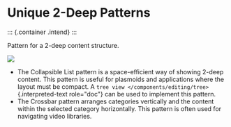 Unique 2-Deep Patterns
======================

::: {.container .intend}
:::

Pattern for a 2-deep content structure.

![](/img/NP-2-deep-1a.png)

-   The Collapsible List pattern is a space-efficient way of showing
    2-deep content. This pattern is useful for plasmoids and
    applications where the layout must be compact. A
    `tree view </components/editing/tree>`{.interpreted-text role="doc"}
    can be used to implement this pattern.
-   The Crossbar pattern arranges categories vertically and the content
    within the selected category horizontally. This pattern is often
    used for navigating video libraries.
